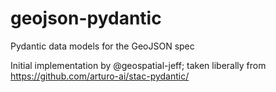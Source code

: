 # geojson-pydantic
Pydantic data models for the GeoJSON spec

Initial implementation by @geospatial-jeff; taken liberally from https://github.com/arturo-ai/stac-pydantic/